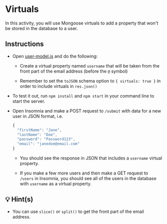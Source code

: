 # Virtuals

In this activity, you will use Mongoose virtuals to add a property that won't be stored in the database to a user. 

## Instructions

* Open [user-model.js](Unsolved/user-model.js) and do the following:

  * Create a virtual property named `username` that will be taken from the front part of the email address (before the `@` symbol)

  * Remember to set the `toJSON` schema option to `{ virtuals: true }` in order to include virtuals in `res.json()`

* To test it out, run `npm install` and `npm start` in your command line to start the server.

* Open Insomnia and make a POST request to `/submit` with data for a new user in JSON format, i.e.

  ```js
  {
    "firstName": "Jane",
    "lastName": "Doe",
    "password": "Password123",
    "email": "janedoe@email.com"
  }
  ```

  * You should see the response in JSON that includes a `username` virtual property.

  * If you make a few more users and then make a GET request to `/users` in Insomnia, you should see all of the users in the database with `username` as a virtual property.

## 💡 Hint(s)

* You can use `slice()` or `split()` to get the front part of the email address.